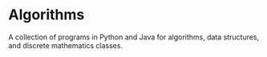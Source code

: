 # Algorithms
A collection of programs in Python and Java for algorithms, data structures, and discrete mathematics classes. 
